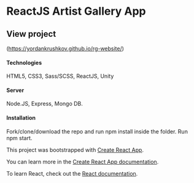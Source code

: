 <h1>ReactJS Artist Gallery App</h1>

<h2>View project</h2>

(https://yordankrushkov.github.io/rg-website/)

<h4>Technologies</h4>

HTML5, CSS3, Sass/SCSS, ReactJS, Unity

<h4>Server</h4>

Node.JS, Express, Mongo DB.

<h4>Installation</h4>

Fork/clone/download the repo and run npm install inside the folder.
Run npm start.

This project was bootstrapped with [Create React App](https://github.com/facebook/create-react-app). 

You can learn more in the [Create React App documentation](https://create-react-app.dev/docs/getting-started/).

To learn React, check out the [React documentation](https://reactjs.org/).
